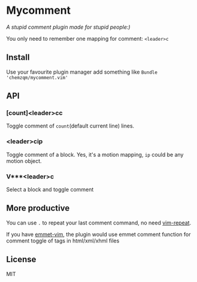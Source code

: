 # Mycomment

_A stupid comment plugin made for stupid people:)_

You only need to remember one mapping for comment:  `<leader>c`

## Install

Use your favourite plugin manager add something like `Bundle 'chemzqm/mycomment.vim'`

## API

### [count]\<leader\>cc

Toggle comment of `count`(default current line) lines.

### \<leader\>cip

Toggle comment of a block. Yes, it's a motion mapping, `ip` could be any motion object.

### V\*\*\*\<leader\>c

Select a block and toggle comment

## More productive

You can use `.` to repeat your last comment command, no need [vim-repeat](https://github.com/tpope/vim-repeat).

If you have [emmet-vim](https://github.com/mattn/emmet-vim), the plugin would use emmet comment function for comment toggle of tags in html/xml/xhml files

## License

MIT
